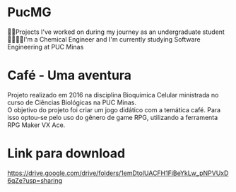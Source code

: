 # PucMG
👩‍🏫Projects I've worked on during my journey as an undergraduate student <br />👩‍🔬👩‍💻I'm a Chemical Engineer and I'm currently studying Software Engineering at PUC Minas
# Café - Uma aventura
Projeto realizado em 2016 na disciplina Bioquímica Celular ministrada no curso de Ciências Biológicas na PUC Minas. <br />
O objetivo do projeto foi criar um jogo didático com a temática café. Para isso optou-se pelo uso do gênero de game RPG, utilizando a ferramenta RPG Maker VX Ace.
# Link para download
https://drive.google.com/drive/folders/1emDtolUACFH1FiBeYkLw_pNPVUxD6qZe?usp=sharing
